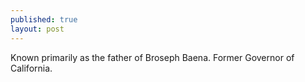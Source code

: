```yaml
---
published: true
layout: post
---
```


Known primarily as the father of Broseph Baena. Former Governor of California.

